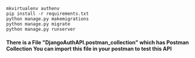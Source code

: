 

```[bash]
mkvirtualenv authenv
pip install -r requirements.txt
python manage.py makemigrations
python manage.py migrate
python manage.py runserver
```

#### There is a File "DjangoAuthAPI.postman_collection" which has Postman Collection You can import this file in your postman to test this API

